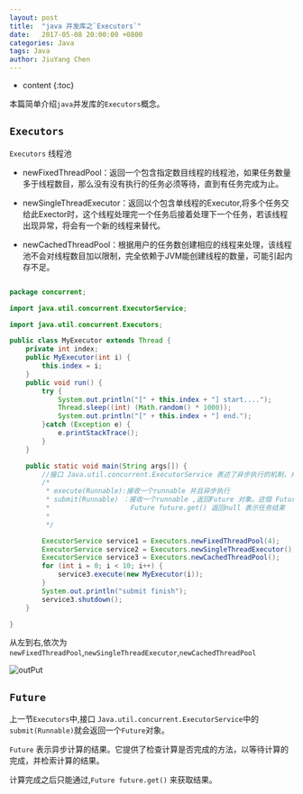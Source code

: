 ```yaml
---
layout: post
title:  "java 并发库之`Executors`"
date:   2017-05-08 20:00:00 +0800
categories: Java 
tags: Java
author: JiuYang Chen
---
```




* content
{:toc}





本篇简单介绍`java`并发库的`Executors`概念。

## `Executors`

`Executors` 线程池

* newFixedThreadPool：返回一个包含指定数目线程的线程池，如果任务数量多于线程数目，那么没有没有执行的任务必须等待，直到有任务完成为止。

* newSingleThreadExecutor：返回以个包含单线程的Executor,将多个任务交给此Exector时，这个线程处理完一个任务后接着处理下一个任务，若该线程出现异常，将会有一个新的线程来替代。

* newCachedThreadPool：根据用户的任务数创建相应的线程来处理，该线程池不会对线程数目加以限制，完全依赖于JVM能创建线程的数量，可能引起内存不足。

```java

package concurrent;

import java.util.concurrent.ExecutorService;

import java.util.concurrent.Executors;

public class MyExecutor extends Thread {
	private int index;
	public MyExecutor(int i) {
		this.index = i;
	}
	public void run() {
		try {
			System.out.println("[" + this.index + "] start....");
			Thread.sleep((int) (Math.random() * 1000));
			System.out.println("[" + this.index + "] end.");
		}catch (Exception e) {
			e.printStackTrace();
		}
	}

	public static void main(String args[]) {
		//接口 Java.util.concurrent.ExecutorService 表述了异步执行的机制，并且可以让任务在后台执行。
		/*
		 * execute(Runnable):接收一个runnable 并且异步执行
		 * submit(Runnable) ：接收一个runnable ,返回Future 对象。这個 Future 对象可以用于判断 Runnable 是否结束执行
		 *                    Future future.get() 返回null 表示任务结束 
		 * 
		 */

		ExecutorService service1 = Executors.newFixedThreadPool(4);
		ExecutorService service2 = Executors.newSingleThreadExecutor();  
		ExecutorService service3 = Executors.newCachedThreadPool();  
		for (int i = 0; i < 10; i++) {
			service3.execute(new MyExecutor(i));
		}
		System.out.println("submit finish");
		service3.shutdown();
	}

}


```

从左到右,依次为 `newFixedThreadPool`,`newSingleThreadExecutor`,`newCachedThreadPool`

![outPut](http://wx1.sinaimg.cn/mw690/c584f169gy1fibeu3n1kqj209f0a4aa3.jpg)


## `Future`

上一节`Executors`中,接口 `Java.util.concurrent.ExecutorService`中的`submit(Runnable)`就会返回一个`Future`对象。

`Future` 表示异步计算的结果。它提供了检查计算是否完成的方法，以等待计算的完成，并检索计算的结果。

计算完成之后只能通过,`Future future.get()` 来获取结果。















